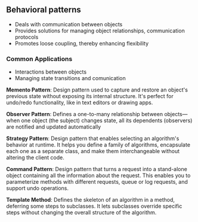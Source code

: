 ## Behavioral patterns

- Deals with communication between objects
- Provides solutions for managing object relationships, communication protocols
- Promotes loose coupling, thereby enhancing flexibility

### Common Applications

- Interactions between objects
- Managing state transitions and comunication

**Memento Pattern**: Design pattern used to capture and restore an object's previous state without exposing its internal structure. It's perfect for undo/redo functionality, like in text editors or drawing apps.

**Observer Pattern**: Defines a one-to-many relationship between objects—when one object (the subject) changes state, all its dependents (observers) are notified and updated automatically

**Strategy Pattern**: Design pattern that enables selecting an algorithm's behavior at runtime. It helps you define a family of algorithms, encapsulate each one as a separate class, and make them interchangeable without altering the client code.

**Command Pattern**: Design pattern that turns a request into a stand-alone object containing all the information about the request. This enables you to parameterize methods with different requests, queue or log requests, and support undo operations.

**Template Method**: Defines the skeleton of an algorithm in a method, deferring some steps to subclasses. It lets subclasses override specific steps without changing the overall structure of the algorithm.
